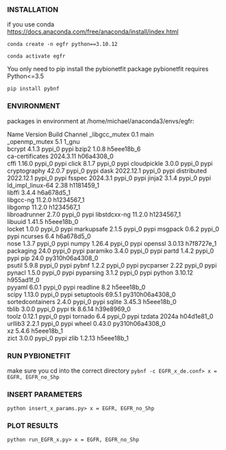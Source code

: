 
### INSTALLATION

if you use conda
https://docs.anaconda.com/free/anaconda/install/index.html

`conda create -n egfr python==3.10.12`

`conda activate egfr`

You only need to pip install the pybionetfit package
pybionetfit requires Python<=3.5

`pip install pybnf`

### ENVIRONMENT

packages in environment at /home/michael/anaconda3/envs/egfr:

Name                    Version                   Build  Channel
_libgcc_mutex             0.1                        main  
_openmp_mutex             5.1                       1_gnu  
bcrypt                    4.1.3                    pypi_0    pypi
bzip2                     1.0.8                h5eee18b_6  
ca-certificates           2024.3.11            h06a4308_0  
cffi                      1.16.0                   pypi_0    pypi
click                     8.1.7                    pypi_0    pypi
cloudpickle               3.0.0                    pypi_0    pypi
cryptography              42.0.7                   pypi_0    pypi
dask                      2022.12.1                pypi_0    pypi
distributed               2022.12.1                pypi_0    pypi
fsspec                    2024.3.1                 pypi_0    pypi
jinja2                    3.1.4                    pypi_0    pypi
ld_impl_linux-64          2.38                 h1181459_1  
libffi                    3.4.4                h6a678d5_1  
libgcc-ng                 11.2.0               h1234567_1  
libgomp                   11.2.0               h1234567_1  
libroadrunner             2.7.0                    pypi_0    pypi
libstdcxx-ng              11.2.0               h1234567_1  
libuuid                   1.41.5               h5eee18b_0  
locket                    1.0.0                    pypi_0    pypi
markupsafe                2.1.5                    pypi_0    pypi
msgpack                   0.6.2                    pypi_0    pypi
ncurses                   6.4                  h6a678d5_0  
nose                      1.3.7                    pypi_0    pypi
numpy                     1.26.4                   pypi_0    pypi
openssl                   3.0.13               h7f8727e_1  
packaging                 24.0                     pypi_0    pypi
paramiko                  3.4.0                    pypi_0    pypi
partd                     1.4.2                    pypi_0    pypi
pip                       24.0            py310h06a4308_0  
psutil                    5.9.8                    pypi_0    pypi
pybnf                     1.2.2                    pypi_0    pypi
pycparser                 2.22                     pypi_0    pypi
pynacl                    1.5.0                    pypi_0    pypi
pyparsing                 3.1.2                    pypi_0    pypi
python                    3.10.12              h955ad1f_0  
pyyaml                    6.0.1                    pypi_0    pypi
readline                  8.2                  h5eee18b_0  
scipy                     1.13.0                   pypi_0    pypi
setuptools                69.5.1          py310h06a4308_0  
sortedcontainers          2.4.0                    pypi_0    pypi
sqlite                    3.45.3               h5eee18b_0  
tblib                     3.0.0                    pypi_0    pypi
tk                        8.6.14               h39e8969_0  
toolz                     0.12.1                   pypi_0    pypi
tornado                   6.4                      pypi_0    pypi
tzdata                    2024a                h04d1e81_0  
urllib3                   2.2.1                    pypi_0    pypi
wheel                     0.43.0          py310h06a4308_0  
xz                        5.4.6                h5eee18b_1  
zict                      3.0.0                    pypi_0    pypi
zlib                      1.2.13               h5eee18b_1

### RUN PYBIONETFIT
make sure you cd into the correct directory
`pybnf -c EGFR_x_de.conf> x = EGFR, EGFR_no_Shp`

### INSERT PARAMETERS

`python insert_x_params.py> x = EGFR, EGFR_no_Shp`

### PLOT RESULTS

`python run_EGFR_x.py> x = EGFR, EGFR_no_Shp`
